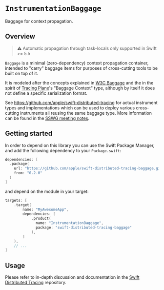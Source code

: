 # ``InstrumentationBaggage``

Baggage for context propagation.

## Overview

> ⚠️ Automatic propagation through task-locals only supported in Swift >= 5.5

``Baggage`` is a minimal (zero-dependency) context propagation container, intended to "carry" baggage items
for purposes of cross-cutting tools to be built on top of it.

It is modeled after the concepts explained in [W3C Baggage](https://w3c.github.io/baggage/) and the
in the spirit of [Tracing Plane](https://cs.brown.edu/~jcmace/papers/mace18universal.pdf)'s "Baggage Context" type,
although by itself it does not define a specific serialization format.

See https://github.com/apple/swift-distributed-tracing for actual instrument types and implementations which can be used to
deploy various cross-cutting instruments all reusing the same baggage type. More information can be found in the
[SSWG meeting notes](https://gist.github.com/ktoso/4d160232407e4d5835b5ba700c73de37#swift-baggage-context--distributed-tracing).

## Getting started

In order to depend on this library you can use the Swift Package Manager, and add the following dependency to your `Package.swift`:

```swift
dependencies: [
  .package(
    url: "https://github.com/apple/swift-distributed-tracing-baggage.git",
    from: "0.2.0"
  )
]
```

and depend on the module in your target:

```swift
targets: [
    .target(
        name: "MyAwesomeApp",
        dependencies: [
            .product(
              name: "InstrumentationBaggage",
              package: "swift-distributed-tracing-baggage"
            ),
        ]
    ),
    // ...
]
```

## Usage

Please refer to in-depth discussion and documentation in the [Swift Distributed Tracing](https://github.com/apple/swift-distributed-tracing) repository.
